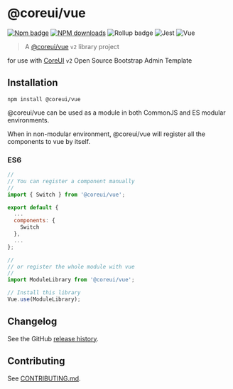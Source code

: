# @coreui/vue 

[![Npm badge](https://img.shields.io/npm/v/@coreui/vue.svg)][npm]
[![NPM downloads][npm-download]][npm]
![Rollup badge](https://img.shields.io/badge/Rollup-^0.68.2-ff69b4.svg)
![Jest](https://img.shields.io/badge/Jest-^23.6.0-blue.svg)
![Vue](https://img.shields.io/badge/Vue-^2.5.21-brightgreen.svg)

[npm]: https://www.npmjs.com/package/@coreui/vue
[npm-download]: https://img.shields.io/npm/dm/@coreui/vue.svg?style=flat-square

> A [@coreui/vue](https://coreui.io/vue) `v2` library project

for use with [CoreUI](https://coreui.io/vue/) `v2` Open Source Bootstrap Admin Template

## Installation
```
npm install @coreui/vue
```
@coreui/vue can be used as a module in both CommonJS and ES modular environments.

When in non-modular environment, @coreui/vue will register all the components to vue by itself.</p>

### ES6 
```js
//
// You can register a component manually
//
import { Switch } from '@coreui/vue';

export default {
  ...
  components: {
    Switch
  },
  ...
};

//
// or register the whole module with vue
//
import ModuleLibrary from '@coreui/vue';

// Install this library
Vue.use(ModuleLibrary);
```

## Changelog

See the GitHub [release history](https://github.com/coreui/coreui-vue/releases).

## Contributing

See [CONTRIBUTING.md](.github/CONTRIBUTING.md).
